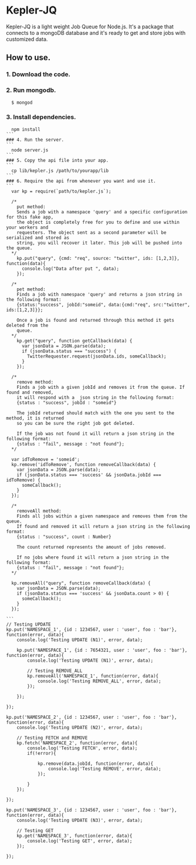 # Kepler-JQ

Kepler-JQ is a light weight Job Queue for Node.js. It's a package that connects to a mongoDB database and it's ready to get and store jobs with customized data.

## How to use.

### 1. Download the code.

### 2. Run mongodb. 
```
  $ mongod
```

### 3. Install dependencies.
````
  npm install
```
### 4. Run the server.
```
  node server.js
```
### 5. Copy the api file into your app.
```
  cp lib/kepler.js /path/to/yourapp/lib
```
### 6. Require the api from whenever you want and use it.
```
  var kp = require(`path/to/kepler.js`);
  
  /*
    put method:
    Sends a job with a namespace 'query' and a specific configuration for this fake app, 
    the object is completely free for you to define and use within your workers and 
    requesters. The object sent as a second parameter will be serialized and stored as 
    string, you will recover it later. This job will be pushed into the queue.
  */
    kp.put("query", {cmd: "req", source: "twitter", ids: [1,2,3]}, function(data){
      console.log("Data after put ", data);
    });
  
  /*
    pet method:
    Finds a job with namespace 'query' and returns a json string in the following format:
    {status:"success", jobId:"someid", data:{cmd:"req", src:"twitter", ids:[1,2,3]}};
    
    Once a job is found and returned through this method it gets deleted from the 
    queue.
  */
    kp.get("query", function getCallback(data) {
      var jsonData = JSON.parse(data);
      if (jsonData.status === "success") {
        TwitterRequester.request(jsonData.ids, someCallback);
      }
    });
  
  /*
    remove method:
    Finds a job with a given jobId and removes it from the queue. If found and removed,
    it will respond with a  json string in the following format:
    {status : "success", jobId : "someid"}
    
    The jobId returned should match with the one you sent to the method, it is returned 
    so you can be sure the right job got deleted.
    
    If the job was not found it will return a json string in the following format:
    {status : "fail", message : "not found"};
  */
  
  var idToRemove = 'someid';
  kp.remove('idToRemove', function removeCallback(data) {
    var jsonData = JSON.parse(data);
    if (jsonData.status === 'success' && jsonData.jobId === idToRemove) {
      someCallback();
    }
  });
  
  /*
    removeAll method:
    Finds all jobs within a given namespace and removes them from the queue. 
    If found and removed it will return a json string in the following format:
    {status : "success", count : Number}
    
    The count returned represents the amount of jobs removed.
    
    If no jobs where found it will return a json string in the following format:
    {status : "fail", message : "not found"};
  */
  
  kp.removeAll("query", function removeCallback(data) {
    var jsonData = JSON.parse(data);
    if (jsonData.status === 'success' && jsonData.count > 0) {
      someCallback();
    }
  });
  
```
// Testing UPDATE
kp.put('NAMESPACE_1', {id : 1234567, user : 'user', foo : 'bar'}, function(error, data){
    console.log('Testing UPDATE (N1)', error, data);

    kp.put('NAMESPACE_1', {id : 7654321, user : 'user', foo : 'bar'}, function(error, data){
        console.log('Testing UPDATE (N1)', error, data);

        // Testing REMOVE_ALL
        kp.removeAll('NAMESPACE_1', function(error, data){
            console.log('Testing REMOVE_ALL', error, data);
        });

    });

});

kp.put('NAMESPACE_2', {id : 1234567, user : 'user', foo : 'bar'}, function(error, data){
    console.log('Testing UPDATE (N2)', error, data);

    // Testing FETCH and REMOVE
    kp.fetch('NAMESPACE_2', function(error, data){
        console.log('Testing FETCH', error, data);
        if(!error){

            kp.remove(data.jobId, function(error, data){
                console.log('Testing REMOVE', error, data);
            });

        }
    });

});

kp.put('NAMESPACE_3', {id : 1234567, user : 'user', foo : 'bar'}, function(error, data){
    console.log('Testing UPDATE (N3)', error, data);

    // Testing GET
    kp.get('NAMESPACE_3', function(error, data){
        console.log('Testing GET', error, data);
    });

});